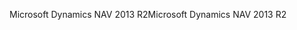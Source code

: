 <span data-ttu-id="6e171-101">Microsoft Dynamics NAV 2013 R2</span><span class="sxs-lookup"><span data-stu-id="6e171-101">Microsoft Dynamics NAV 2013 R2</span></span>